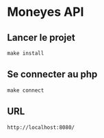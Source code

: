 # Moneyes API 
## Lancer le projet
`make install`
## Se connecter au php
``make connect``
## URL
``http://localhost:8080/``
